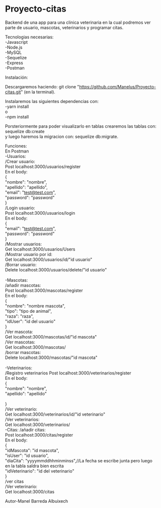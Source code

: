 # Proyecto-citas

Backend de una app para una clinica veterinaria en la cual podremos ver parte de usuario, mascotas, veterinarios y programar citas.

Tecnologias necesarias:<br>
-Javascript<br>
-Node.js<br>
-MySQL<br>
-Sequelize<br>
-Express<br>
-Postman<br>

Instalación:

Descargaremos haciendo: git clone "https://github.com/Manelus/Proyecto-citas.git" (en la terminal).

Instalaremos las siguientes dependencias con:<br>
-yarn install<br>
o<br>
-npm install

Porsteriormente para poder visualizarlo en tablas crearemos las tablas con: sequelize db:create<br>
y luego haremos la migracion con: sequelize db:migrate.

Funciones:<br>
En Postman <br>
-Usuarios:<br>
/Crear usuario:<br>
Post localhost:3000/usuarios/register<br>
En el body:<br>
{<br>
    "nombre": "nombre",<br>
    "apellido": "apellido",<br>
    "email": "test@test.com",<br>
    "password": "password"<br>
}<br>
/Login usuario:<br>
Post localhost:3000/usuarios/login<br>
En el body:<br>
{<br>
    "email": "test@test.com",<br>
    "password": "password"<br>
}<br>
/Mostrar usuarios:<br>
Get localhost:3000/usuarios/Users<br>
/Mostrar usuario por id:<br>
Get localhost:3000/usuarios/id/"id usuario"<br>
/Borrar usuario:<br>
Delete localhost:3000/usuarios/delete/"id usuario"<br>
<br>
-Mascotas:<br>
/añadir mascotas:<br>
Post localhost:3000/mascotas/register<br>
En el body:<br>
{<br>
    "nombre": "nombre mascota",<br>
    "tipo": "tipo de animal",<br>
    "raza": "raza",<br>
    "idUser": "id del usuario"<br>
}<br>
/Ver mascota:<br>
Get localhost:3000/mascotas/id/"id mascota"<br>
/Ver mascotas:<br>
Get localhost:3000/mascotas/<br>
/borrar mascotas:<br>
Delete localhost:3000/mascotas/"id mascota"<br>
<br>
-Veterinarios:<br>
/Registro veterinarios
Post localhost:3000/veterinarios/register<br>
En el body:<br>
{<br>
    "nombre": "nombre",<br>
    "apellido": "apellido"<br>   
}<br>
/Ver veterinario:<br>
Get localhost:3000/veterinarios/id/"id veterinario"<br>
/Ver veterinarios:<br>
Get localhost:3000/veterinarios/<br>
-Citas:
/añadir citas:<br>
Post localhost:3000/citas/register<br>
En el body:<br>
{<br>
    "idMascota": "id mascota",<br>
    "isUser": "id usuario",<br>
    "diaCita": "yyyymmddhhminminss",//La fecha se escribe junta pero luego en la tabla saldra bien escrita<br>
    "idVeterinario": "id del veterinario"<br>
}<br>
/ver citas<br>
/Ver veterinario:<br>
Get localhost:3000/citas<br>

Autor-Manel Barreda Albuixech







